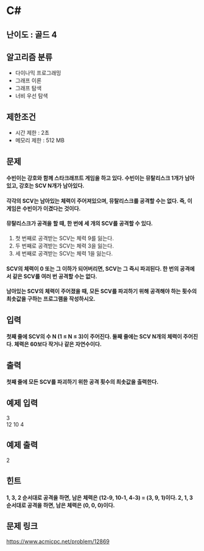 # C#

## 난이도 : 골드 4

## 알고리즘 분류
  - 다이나믹 프로그래밍
  - 그래프 이론
  - 그래프 탐색
  - 너비 우선 탐색

## 제한조건
  - 시간 제한 : 2초
  - 메모리 제한 : 512 MB

## 문제
#### 수빈이는 강호와 함께 스타크래프트 게임을 하고 있다. 수빈이는 뮤탈리스크 1개가 남아있고, 강호는 SCV N개가 남아있다.
#### 각각의 SCV는 남아있는 체력이 주어져있으며, 뮤탈리스크를 공격할 수는 없다. 즉, 이 게임은 수빈이가 이겼다는 것이다.
#### 뮤탈리스크가 공격을 할 때, 한 번에 세 개의 SCV를 공격할 수 있다.
  1. 첫 번째로 공격받는 SCV는 체력 9를 잃는다.
  2. 두 번째로 공격받는 SCV는 체력 3을 잃는다.
  3. 세 번째로 공격받는 SCV는 체력 1을 잃는다.
#### SCV의 체력이 0 또는 그 이하가 되어버리면, SCV는 그 즉시 파괴된다. 한 번의 공격에서 같은 SCV를 여러 번 공격할 수는 없다.
#### 남아있는 SCV의 체력이 주어졌을 때, 모든 SCV를 파괴하기 위해 공격해야 하는 횟수의 최솟값을 구하는 프로그램을 작성하시오.

## 입력
#### 첫째 줄에 SCV의 수 N (1 ≤ N ≤ 3)이 주어진다. 둘째 줄에는 SCV N개의 체력이 주어진다. 체력은 60보다 작거나 같은 자연수이다.

## 출력
#### 첫째 줄에 모든 SCV를 파괴하기 위한 공격 횟수의 최솟값을 출력한다.

## 예제 입력
3<br/>
12 10 4<br/>

## 예제 출력
2<br/>

## 힌트
#### 1, 3, 2 순서대로 공격을 하면, 남은 체력은 (12-9, 10-1, 4-3) = (3, 9, 1)이다. 2, 1, 3 순서대로 공격을 하면, 남은 체력은 (0, 0, 0)이다.

## 문제 링크
https://www.acmicpc.net/problem/12869